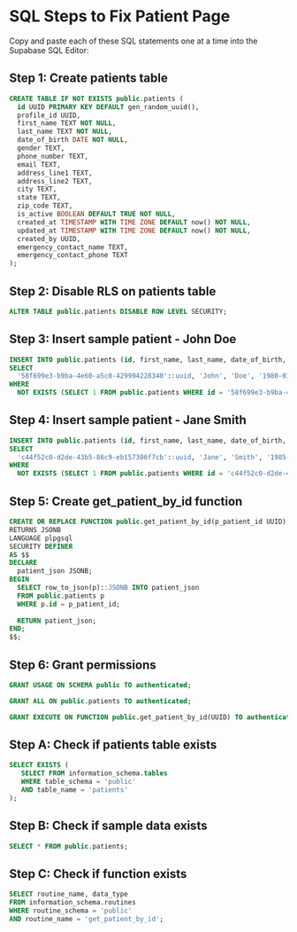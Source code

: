 # SQL Steps to Fix Patient Page

Copy and paste each of these SQL statements one at a time into the Supabase SQL Editor:

## Step 1: Create patients table

```sql
CREATE TABLE IF NOT EXISTS public.patients (
  id UUID PRIMARY KEY DEFAULT gen_random_uuid(),
  profile_id UUID,
  first_name TEXT NOT NULL,
  last_name TEXT NOT NULL,
  date_of_birth DATE NOT NULL,
  gender TEXT,
  phone_number TEXT,
  email TEXT,
  address_line1 TEXT,
  address_line2 TEXT,
  city TEXT,
  state TEXT,
  zip_code TEXT,
  is_active BOOLEAN DEFAULT TRUE NOT NULL,
  created_at TIMESTAMP WITH TIME ZONE DEFAULT now() NOT NULL,
  updated_at TIMESTAMP WITH TIME ZONE DEFAULT now() NOT NULL,
  created_by UUID,
  emergency_contact_name TEXT,
  emergency_contact_phone TEXT
);
```

## Step 2: Disable RLS on patients table

```sql
ALTER TABLE public.patients DISABLE ROW LEVEL SECURITY;
```

## Step 3: Insert sample patient - John Doe

```sql
INSERT INTO public.patients (id, first_name, last_name, date_of_birth, gender, is_active)
SELECT 
  '58f699e3-b9ba-4e60-a5c0-429994228340'::uuid, 'John', 'Doe', '1980-01-01'::date, 'Male', TRUE
WHERE 
  NOT EXISTS (SELECT 1 FROM public.patients WHERE id = '58f699e3-b9ba-4e60-a5c0-429994228340');
```

## Step 4: Insert sample patient - Jane Smith

```sql
INSERT INTO public.patients (id, first_name, last_name, date_of_birth, gender, is_active)
SELECT 
  'c44f52c0-d2de-43b5-86c9-eb157306f7cb'::uuid, 'Jane', 'Smith', '1985-05-15'::date, 'Female', TRUE
WHERE 
  NOT EXISTS (SELECT 1 FROM public.patients WHERE id = 'c44f52c0-d2de-43b5-86c9-eb157306f7cb');
```

## Step 5: Create get_patient_by_id function

```sql
CREATE OR REPLACE FUNCTION public.get_patient_by_id(p_patient_id UUID)
RETURNS JSONB
LANGUAGE plpgsql
SECURITY DEFINER
AS $$
DECLARE
  patient_json JSONB;
BEGIN
  SELECT row_to_json(p)::JSONB INTO patient_json
  FROM public.patients p
  WHERE p.id = p_patient_id;
  
  RETURN patient_json;
END;
$$;
```

## Step 6: Grant permissions

```sql
GRANT USAGE ON SCHEMA public TO authenticated;
```

```sql
GRANT ALL ON public.patients TO authenticated;
```

```sql
GRANT EXECUTE ON FUNCTION public.get_patient_by_id(UUID) TO authenticated;
```

## Step A: Check if patients table exists

```sql
SELECT EXISTS (
   SELECT FROM information_schema.tables 
   WHERE table_schema = 'public'
   AND table_name = 'patients'
);
```

## Step B: Check if sample data exists

```sql
SELECT * FROM public.patients;
```

## Step C: Check if function exists

```sql
SELECT routine_name, data_type 
FROM information_schema.routines 
WHERE routine_schema = 'public' 
AND routine_name = 'get_patient_by_id';
``` 